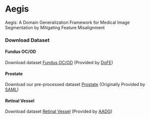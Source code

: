 # Aegis
Aegis: A Domain Generalization Framework for Medical Image Segmentation by Mitigating Feature Misalignment




### Download Dataset

#### Fundus OC/OD
Download dataset [Fundus OC/OD](https://drive.google.com/file/d/1p33nsWQaiZMAgsruDoJLyatoq5XAH-TH/view) (Provided by [DoFE](https://github.com/emma-sjwang/Dofe)) 

#### Prostate
Download our pre-processed dataset [Prostate](https://drive.google.com/file/d/1sx2FpNySQNjU6_zBa4DPnb9RAmesN0P6/view?usp=sharing) (Originally Provided by [SAML](https://liuquande.github.io/SAML/)) 

#### Retinal Vessel
Download dataset [Retinal Vessel](https://drive.google.com/drive/folders/14j_Wub88ldKDddD8foszYXtRMb1Mqo-u?usp=sharing) (Provided by [AADG](https://github.com/CRazorback/AADG)) 
